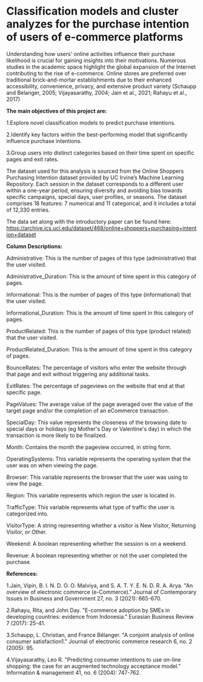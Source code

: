 # Classification models and cluster analyzes for the purchase intention of users of e-commerce platforms

Understanding how users' online activities influence their purchase likelihood is crucial for gaining insights into their motivations. Numerous studies in the academic space highlight the global expansion of the Internet contributing to the rise of e-commerce. Online stores are preferred over traditional brick-and-mortar establishments due to their enhanced accessibility, convenience, privacy, and extensive product variety (Schaupp and Belanger, 2005; Vijayasarathy, 2004; Jain et al., 2021; Rahayu et al., 2017)

__The main objectives of this project are:__

1.Explore novel classification models to predict purchase intentions.

2.Identify key factors within the best-performing model that significantly influence purchase intentions.

3.Group users into distinct categories based on their time spent on specific pages and exit rates.

The dataset used for this analysis is sourced from the Online Shoppers Purchasing Intention dataset provided by UC Irvine’s Machine Learning Repository. Each session in the dataset corresponds to a different user within a one-year period, ensuring diversity and avoiding bias towards specific campaigns, special days, user profiles, or seasons. The dataset comprises 18 features: 7 numerical and 11 categorical, and it includes a total of 12,330 entries.

The data set along with the introductory paper can be found here: https://archive.ics.uci.edu/dataset/468/online+shoppers+purchasing+intention+dataset


**Column Descriptions:**

Administrative: This is the number of pages of this type (administrative) that the user visited.

Administrative_Duration: This is the amount of time spent in this category of pages.

Informational: This is the number of pages of this type (informational) that the user visited.

Informational_Duration: This is the amount of time spent in this category of pages.

ProductRelated: This is the number of pages of this type (product related) that the user visited.

ProductRelated_Duration: This is the amount of time spent in this category of pages.

BounceRates: The percentage of visitors who enter the website through that page and exit without triggering any additional tasks.

ExitRates: The percentage of pageviews on the website that end at that specific page.

PageValues: The average value of the page averaged over the value of the target page and/or the completion of an eCommerce transaction.

SpecialDay: This value represents the closeness of the browsing date to special days or holidays (eg Mother's Day or Valentine's day) in which the transaction is more likely to be finalized. 

Month: Contains the month the pageview occurred, in string form.

OperatingSystems: This variable represents the operating system that the user was on when viewing the page.

Browser: This variable represents the browser that the user was using to view the page.

Region: This variable represents which region the user is located in.

TrafficType: This variable represents what type of traffic the user is categorized into.

VisitorType: A string representing whether a visitor is New Visitor, Returning Visitor, or Other.

Weekend: A boolean representing whether the session is on a weekend.

Revenue: A boolean representing whether or not the user completed the purchase.


**References:**

1.Jain, Vipin, B. I. N. D. O. O. Malviya, and S. A. T. Y. E. N. D. R. A. Arya. "An overview of electronic commerce (e-Commerce)." Journal of Contemporary Issues in Business and Government 27, no. 3 (2021): 665-670.

2.Rahayu, Rita, and John Day. "E-commerce adoption by SMEs in developing countries: evidence from Indonesia." Eurasian Business Review 7 (2017): 25-41.

3.Schaupp, L. Christian, and France Bélanger. "A conjoint analysis of online consumer satisfaction1." Journal of electronic commerce research 6, no. 2 (2005): 95.

4.Vijayasarathy, Leo R. "Predicting consumer intentions to use on-line shopping: the case for an augmented technology acceptance model." Information & management 41, no. 6 (2004): 747-762.
